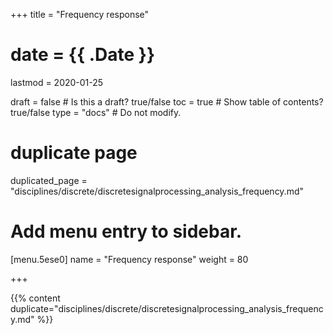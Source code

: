 +++
title = "Frequency response"

# date = {{ .Date }}
lastmod = 2020-01-25

draft = false  # Is this a draft? true/false
toc = true  # Show table of contents? true/false
type = "docs"  # Do not modify.

# duplicate page
duplicated_page = "disciplines/discrete/discretesignalprocessing_analysis_frequency.md"

# Add menu entry to sidebar.
[menu.5ese0]
name = "Frequency response"
weight = 80

+++

{{% content duplicate="disciplines/discrete/discretesignalprocessing_analysis_frequency.md" %}}
